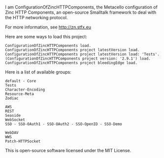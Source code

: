 I am ConfigurationOfZincHTTPComponents, the Metacello configuration of Zinc HTTP Components, an open-source Smalltalk framework to deal with the HTTP networking protocol.

For more information, see http://zn.stfx.eu

Here are some ways to load this project:

	ConfigurationOfZincHTTPComponents load.
	ConfigurationOfZincHTTPComponents project latestVersion load.
	ConfigurationOfZincHTTPComponents project latestVersion load: 'Tests'.
	(ConfigurationOfZincHTTPComponents project version: '2.9.1') load.
	ConfigurationOfZincHTTPComponents project bleedingEdge load.

Here is a list of available groups:

	default - Core
	Tests
	Character-Encoding
	Resource-Meta
	Zodiac
	
	AWS
	REST
	Seaside
	WebSocket
	SSO - SSO-OAuth1 - SSO-OAuth2 - SSO-OpenID - SSO-Demo
	
	WebDAV
	WWS
	Patch-HTTPSocket
	
This is open-source software licensed under the MIT License.